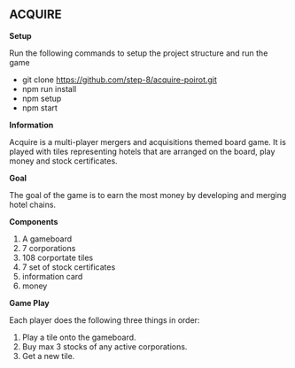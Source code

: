 ## __ACQUIRE__

**Setup**

Run the following commands to setup the project structure and run the game
- git clone https://github.com/step-8/acquire-poirot.git
- npm run install
- npm setup
- npm start


**Information**

Acquire is a multi-player mergers and acquisitions themed board game. It is played with tiles representing hotels that are arranged on the board, play money and stock certificates. 


**Goal**

The goal of the game is to earn the most money by developing and merging hotel chains.


**Components**

1. A gameboard
2. 7 corporations
3. 108 corportate tiles
4. 7 set of stock certificates
5. information card
6. money

**Game Play**

Each player does the following three things in order:

1. Play a tile onto the gameboard.
2. Buy max 3 stocks of any active corporations.
3. Get a new tile.

